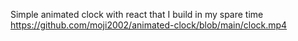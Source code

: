 Simple animated clock with react that I build in my spare time
https://github.com/moji2002/animated-clock/blob/main/clock.mp4
